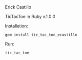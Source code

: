 Erick Castillo

TicTacToe in Ruby v.1.0.0

Installation:

    gem install tic_tac_toe_ecastillo

Run:

    tic_tac_toe
